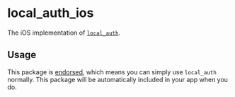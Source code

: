 # local\_auth\_ios

The iOS implementation of [`local_auth`][1].

## Usage

This package is [endorsed][2], which means you can simply use `local_auth`
normally. This package will be automatically included in your app when you do.

[1]: https://pub.dev/packages/local_auth
[2]: https://flutter.dev/docs/development/packages-and-plugins/developing-packages#endorsed-federated-plugin
